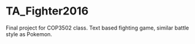 # TA_Fighter2016
Final project for COP3502 class. Text based fighting game, similar battle style as Pokemon.
